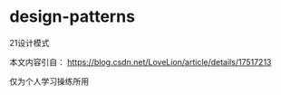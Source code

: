 # design-patterns
21设计模式

本文内容引自：
https://blog.csdn.net/LoveLion/article/details/17517213

仅为个人学习操练所用
